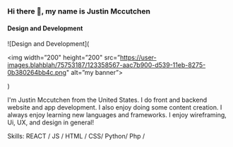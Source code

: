 ### Hi there 👋, my name is Justin Mccutchen
#### Design and Development
![Design and Development](<p align=”center”>  <img width=”200" height=”200" src=”https://user-images.blahblah/75753187/123358567-aac7b900-d539-11eb-8275-0b380264bb4c.png" alt=”my banner”>  </p>)

I'm Justin Mccutchen from the United States. I do front and backend website and app development. I also enjoy doing some content creation. I always enjoy learning new languages and frameworks. I enjoy wireframing, Ui, UX, and design in general!

Skills: REACT / JS / HTML / CSS/ Python/ Php / 


